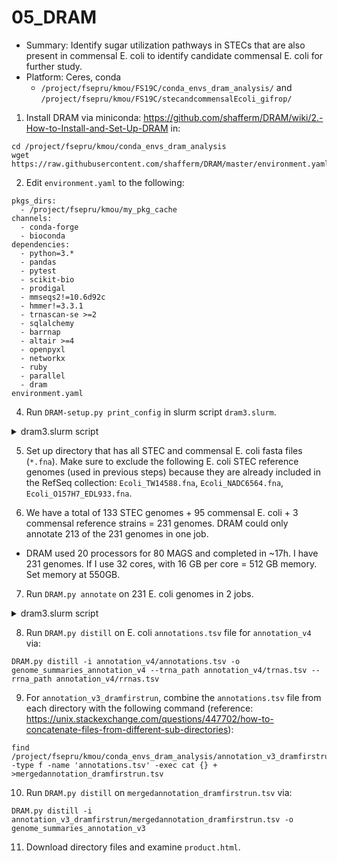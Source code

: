 # 05_DRAM
* Summary: Identify sugar utilization pathways in STECs that are also present in commensal E. coli to identify candidate commensal E. coli for further study.
* Platform: Ceres, conda
  * `/project/fsepru/kmou/FS19C/conda_envs_dram_analysis/` and `/project/fsepru/kmou/FS19C/stecandcommensalEcoli_gifrop/`

1. Install DRAM via miniconda: https://github.com/shafferm/DRAM/wiki/2.-How-to-Install-and-Set-Up-DRAM in:
```
cd /project/fsepru/kmou/conda_envs_dram_analysis
wget https://raw.githubusercontent.com/shafferm/DRAM/master/environment.yaml
```

2. Edit `environment.yaml` to the following:
```
pkgs_dirs:
  - /project/fsepru/kmou/my_pkg_cache
channels:
  - conda-forge
  - bioconda
dependencies:
  - python=3.*
  - pandas
  - pytest
  - scikit-bio
  - prodigal
  - mmseqs2!=10.6d92c
  - hmmer!=3.3.1
  - trnascan-se >=2
  - sqlalchemy
  - barrnap
  - altair >=4
  - openpyxl
  - networkx
  - ruby
  - parallel
  - dram
environment.yaml
```

4. Run `DRAM-setup.py print_config` in slurm script `dram3.slurm`.

<details><summary>dram3.slurm script</summary>

```
#!/bin/bash
#SBATCH --job-name=dram3                            # name of the job submitted
#SBATCH -p mem                                    # name of the queue you are submitting to
#SBATCH -N 1
#SBATCH -n 1
#SBATCH --ntasks-per-core=16
#SBATCH --mem=550gb
#SBATCH -t 96:00:00                                      # time allocated for this job hours:mins:seconds
#SBATCH -o "stdout.%j.%N.%x"                               # standard out %j adds job number to outputfile name and %N adds the node name
#SBATCH -e "stderr.%j.%N.%x"                               # optional but it prints our standard error
#SBATCH --account fsepru
#SBATCH --mail-type=ALL
#SBATCH --mail-user=kathy.mou@usda.gov
#Enter commands here:
set -e
set -u
set +eu
module load miniconda
source activate /project/fsepru/kmou/conda_envs_dram_analysis/DRAM
DRAM-setup.py prepare_databases --output_dir DRAM_data3 --threads 16
```
</details>

5. Set up directory that has all STEC and commensal E. coli fasta files (`*.fna`). Make sure to exclude the following E. coli STEC reference genomes (used in previous steps) because they are already included in the RefSeq collection: `Ecoli_TW14588.fna`, `Ecoli_NADC6564.fna`, `Ecoli_O157H7_EDL933.fna`.

6. We have a total of 133 STEC genomes + 95 commensal E. coli + 3 commensal reference strains = 231 genomes. DRAM could only annotate 213 of the 231 genomes in one job.
  * DRAM used 20 processors for 80 MAGS and completed in ~17h. I have 231 genomes. If I use 32 cores, with 16 GB per core = 512 GB memory. Set memory at 550GB.

7. Run `DRAM.py annotate` on 231 E. coli genomes in 2 jobs.
<details><summary>dram3.slurm script</summary>

  ```
  #!/bin/bash
  #SBATCH --job-name=dram3                            # name of the job submitted
  #SBATCH -p mem                                    # name of the queue you are submitting to
  #SBATCH -N 1
  #SBATCH -n 32
  #SBATCH --mem=550gb
  #SBATCH -o "stdout.%j.%N.%x"                               # standard out %j adds job number to outputfile name and %N adds the node name
  #SBATCH -e "stderr.%j.%N.%x"                               # optional but it prints our standard error
  #SBATCH --account fsepru
  #SBATCH --mail-type=ALL
  #SBATCH --mail-user=kathy.mou@usda.gov

  #Enter commands here:
  set -e
  set -u
  set +eu

  module load miniconda
  source activate /project/fsepru/kmou/conda_envs_dram_analysis/DRAM
  DRAM.py annotate -i '/project/fsepru/kmou/FS19C/stecandcommensalEcoli_gifrop/*.fna' -o annotation_v3 --threads 32
  DRAM.py annotate -i '/project/fsepru/kmou/FS19C/stecandcommensalEcoli_gifrop/seconddramannotation/*.fna' -o annotation_v4 --threads 32
  ```
</details>

8. Run `DRAM.py distill` on E. coli `annotations.tsv` file for `annotation_v4` via:
  ```
  DRAM.py distill -i annotation_v4/annotations.tsv -o genome_summaries_annotation_v4 --trna_path annotation_v4/trnas.tsv --rrna_path annotation_v4/rrnas.tsv
  ```

9. For `annotation_v3_dramfirstrun`, combine the `annotations.tsv` file from each directory with the following command (reference: https://unix.stackexchange.com/questions/447702/how-to-concatenate-files-from-different-sub-directories):
```
find /project/fsepru/kmou/conda_envs_dram_analysis/annotation_v3_dramfirstrun/working_dir/* -type f -name 'annotations.tsv' -exec cat {} + >mergedannotation_dramfirstrun.tsv
```

10. Run `DRAM.py distill` on `mergedannotation_dramfirstrun.tsv` via:
```
DRAM.py distill -i annotation_v3_dramfirstrun/mergedannotation_dramfirstrun.tsv -o genome_summaries_annotation_v3
```

11. Download directory files and examine `product.html`.
